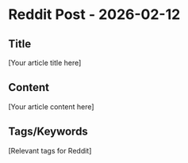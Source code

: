 # Reddit Post - 2026-02-12

## Title
[Your article title here]

## Content
[Your article content here]

## Tags/Keywords
[Relevant tags for Reddit]
